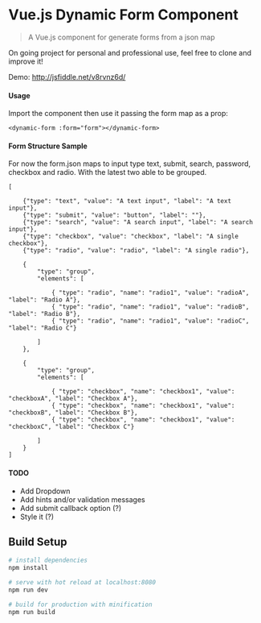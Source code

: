 # Vue.js Dynamic Form Component

> A Vue.js component for generate forms from a json map

On going project for personal and professional use, feel free to clone and improve it!

Demo: http://jsfiddle.net/v8rvnz6d/

#### Usage

Import the component then use it passing the form map as a prop:

`<dynamic-form :form="form"></dynamic-form>`


#### Form Structure Sample

For now the form.json maps to input type text, submit, search, password, checkbox and radio. With the latest two able to be grouped.

```
[

    {"type": "text", "value": "A text input", "label": "A text input"},
    {"type": "submit", "value": "button", "label": ""},
    {"type": "search", "value": "A search input", "label": "A search input"},
    {"type": "checkbox", "value": "checkbox", "label": "A single checkbox"},
    {"type": "radio", "value": "radio", "label": "A single radio"},

    {
        "type": "group",
        "elements": [

            { "type": "radio", "name": "radio1", "value": "radioA", "label": "Radio A"},
            { "type": "radio", "name": "radio1", "value": "radioB", "label": "Radio B"},
            { "type": "radio", "name": "radio1", "value": "radioC", "label": "Radio C"}

        ]
    },

    {
        "type": "group",
        "elements": [

            { "type": "checkbox", "name": "checkbox1", "value": "checkboxA", "label": "Checkbox A"},
            { "type": "checkbox", "name": "checkbox1", "value": "checkboxB", "label": "Checkbox B"},
            { "type": "checkbox", "name": "checkbox1", "value": "checkboxC", "label": "Checkbox C"}

        ]
    }
]
```


#### TODO
 - Add Dropdown
 - Add hints and/or validation messages
 - Add submit callback option (?)
 - Style it (?)


## Build Setup

``` bash
# install dependencies
npm install

# serve with hot reload at localhost:8080
npm run dev

# build for production with minification
npm run build
```